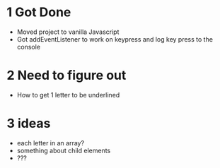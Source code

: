 # 1 Got Done

- Moved project to vanilla Javascript
- Got addEventListener to work on keypress and log
  key press to the console

# 2 Need to figure out

- How to get 1 letter to be underlined

# 3 ideas

- each letter in an array?
- something about child elements
- ???
